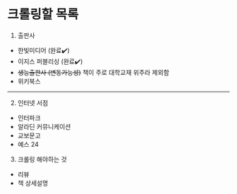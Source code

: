 # 크롤링할 목록 

1. 출판사 
- 한빛미디어 (완료✔️)   
- 이지스 퍼블리싱 (완료✔️)   
- ~~생능출판사 (변동가능성)~~ 책이 주로 대학교재 위주라 제외함 
- 위키북스


-----------------------


2. 인터넷 서점
- 인터파크
- 알라딘 커뮤니케이션
- 교보문고
- 예스 24 



3. 크롤링 해야하는 것 
- 리뷰
- 책 상세설명
